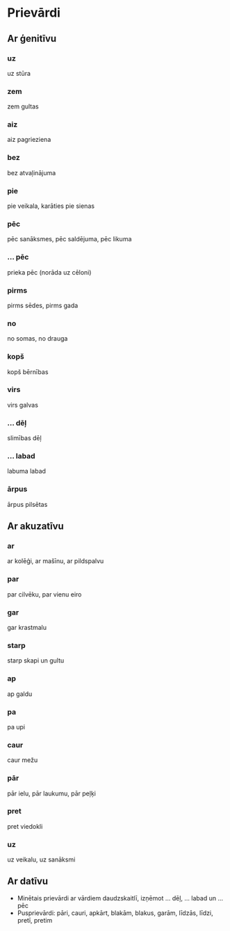 Prievārdi
=========

Ar ģenitīvu
-----------

### uz

uz stūra

### zem

zem gultas

### aiz

aiz pagrieziena

### bez

bez atvaļinājuma

### pie

pie veikala, karāties pie sienas

### pēc

pēc sanāksmes, pēc saldējuma, pēc likuma

### ... pēc

prieka pēc (norāda uz cēloni)

### pirms

pirms sēdes, pirms gada

### no

no somas, no drauga

### kopš

kopš bērnības

### virs

virs galvas

### ... dēļ

slimības dēļ

### ... labad

labuma labad

### ārpus

ārpus pilsētas

Ar akuzatīvu
------------

### ar

ar kolēģi, ar mašīnu, ar pildspalvu

### par

par cilvēku, par vienu eiro

### gar

gar krastmalu

### starp

starp skapi un gultu

### ap

ap galdu

### pa

pa upi

### caur

caur mežu

### pār

pār ielu, pār laukumu, pār peļķi

### pret

pret viedokli

### uz

uz veikalu, uz sanāksmi

Ar datīvu
---------

- Minētais prievārdi ar vārdiem daudzskaitlī, izņēmot ... dēļ, ... labad un
... pēc
- Pusprievārdi: pāri, cauri, apkārt, blakām, blakus, garām, līdzās, līdzi,
pretī, pretim
